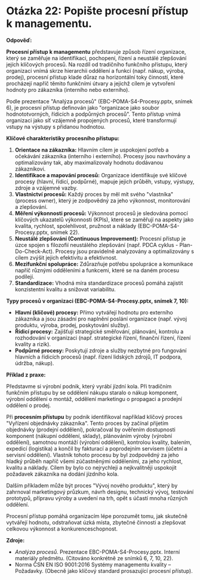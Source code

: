 # Otázka 22: Popište procesní přístup k managementu.

**Odpověď:**

**Procesní přístup k managementu** představuje způsob řízení organizace, který se zaměřuje na identifikaci, pochopení, řízení a neustálé zlepšování jejích klíčových procesů. Na rozdíl od tradičního funkčního přístupu, který organizaci vnímá skrze hierarchii oddělení a funkcí (např. nákup, výroba, prodej), procesní přístup klade důraz na horizontální toky činností, které procházejí napříč těmito funkčními útvary a jejichž cílem je vytvoření hodnoty pro zákazníka (interního nebo externího).

Podle prezentace "Analýza procesů" (EBC-POMA-S4-Procesy.pptx, snímek 6), je procesní přístup definován jako "organizace jako soubor hodnototvorných, řídicích a podpůrných procesů". Tento přístup vnímá organizaci jako síť vzájemně propojených procesů, které transformují vstupy na výstupy s přidanou hodnotou.

**Klíčové charakteristiky procesního přístupu:**

1.  **Orientace na zákazníka:** Hlavním cílem je uspokojení potřeb a očekávání zákazníka (interního i externího). Procesy jsou navrhovány a optimalizovány tak, aby maximalizovaly hodnotu dodávanou zákazníkovi.
2.  **Identifikace a mapování procesů:** Organizace identifikuje své klíčové procesy (hlavní, řídicí, podpůrné), mapuje jejich průběh, vstupy, výstupy, zdroje a vzájemné vazby.
3.  **Vlastnictví procesů:** Každý proces by měl mít svého "vlastníka" (process owner), který je zodpovědný za jeho výkonnost, monitorování a zlepšování.
4.  **Měření výkonnosti procesů:** Výkonnost procesů je sledována pomocí klíčových ukazatelů výkonnosti (KPIs), které se zaměřují na aspekty jako kvalita, rychlost, spolehlivost, pružnost a náklady (EBC-POMA-S4-Procesy.pptx, snímek 22).
5.  **Neustálé zlepšování (Continuous Improvement):** Procesní přístup je úzce spojen s filozofií neustálého zlepšování (např. PDCA cyklus - Plan-Do-Check-Act). Procesy jsou pravidelně analyzovány a optimalizovány s cílem zvýšit jejich efektivitu a efektivnost.
6.  **Mezifunkční spolupráce:** Zdůrazňuje potřebu spolupráce a komunikace napříč různými odděleními a funkcemi, které se na daném procesu podílejí.
7.  **Standardizace:** Vhodná míra standardizace procesů pomáhá zajistit konzistentní kvalitu a snižovat variabilitu.

**Typy procesů v organizaci (EBC-POMA-S4-Procesy.pptx, snímek 7, 10):**

*   **Hlavní (klíčové) procesy:** Přímo vytvářejí hodnotu pro externího zákazníka a jsou zásadní pro naplnění poslání organizace (např. vývoj produktu, výroba, prodej, poskytování služby).
*   **Řídicí procesy:** Zajišťují strategické směřování, plánování, kontrolu a rozhodování v organizaci (např. strategické řízení, finanční řízení, řízení kvality a rizik).
*   **Podpůrné procesy:** Poskytují zdroje a služby nezbytné pro fungování hlavních a řídicích procesů (např. řízení lidských zdrojů, IT podpora, údržba, nákup).

**Příklad z praxe:**

Představme si výrobní podnik, který vyrábí jízdní kola. Při tradičním funkčním přístupu by se oddělení nákupu staralo o nákup komponent, výrobní oddělení o montáž, oddělení marketingu o propagaci a prodejní oddělení o prodej.

Při **procesním přístupu** by podnik identifikoval například klíčový proces "Vyřízení objednávky zákazníka". Tento proces by začínal přijetím objednávky (prodejní oddělení), pokračoval by ověřením dostupnosti komponent (nákupní oddělení, sklady), plánováním výroby (výrobní oddělení), samotnou montáží (výrobní oddělení), kontrolou kvality, balením, expedicí (logistika) a končil by fakturací a poprodejním servisem (účetní a servisní oddělení). Vlastník tohoto procesu by byl zodpovědný za jeho hladký průběh napříč všemi zúčastněnými odděleními, za jeho rychlost, kvalitu a náklady. Cílem by bylo co nejrychleji a nejkvalitněji uspokojit požadavek zákazníka na dodání jízdního kola.

Dalším příkladem může být proces "Vývoj nového produktu", který by zahrnoval marketingový průzkum, návrh designu, technický vývoj, testování prototypů, přípravu výroby a uvedení na trh, opět s účastí mnoha různých oddělení.

Procesní přístup pomáhá organizacím lépe porozumět tomu, jak skutečně vytvářejí hodnotu, odstraňovat úzká místa, zbytečné činnosti a zlepšovat celkovou výkonnost a konkurenceschopnost.

**Zdroje:**

*   *Analýza procesů*. Prezentace EBC-POMA-S4-Procesy.pptx. Interní materiály předmětu. (Citováno konkrétně ze snímků 6, 7, 10, 22).
*   Norma ČSN EN ISO 9001:2016 Systémy managementu kvality – Požadavky. (Obecně jako klíčový standard prosazující procesní přístup).

